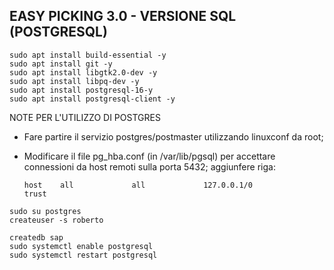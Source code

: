 EASY PICKING 3.0 - VERSIONE SQL (POSTGRESQL)
--------------------------------------------

```
sudo apt install build-essential -y
sudo apt install git -y
sudo apt install libgtk2.0-dev -y 
sudo apt install libpq-dev -y 
sudo apt install postgresql-16-y 
sudo apt install postgresql-client -y
```

NOTE PER L'UTILIZZO DI POSTGRES

- Fare partire il servizio postgres/postmaster utilizzando linuxconf da root;

- Modificare il file pg_hba.conf (in /var/lib/pgsql) per accettare
  connessioni da host remoti sulla porta 5432;
  aggiunfere riga:
  ```
  host    all             all             127.0.0.1/0            trust
  ```
```
sudo su postgres
createuser -s roberto

createdb sap
sudo systemctl enable postgresql
sudo systemctl restart postgresql


```
